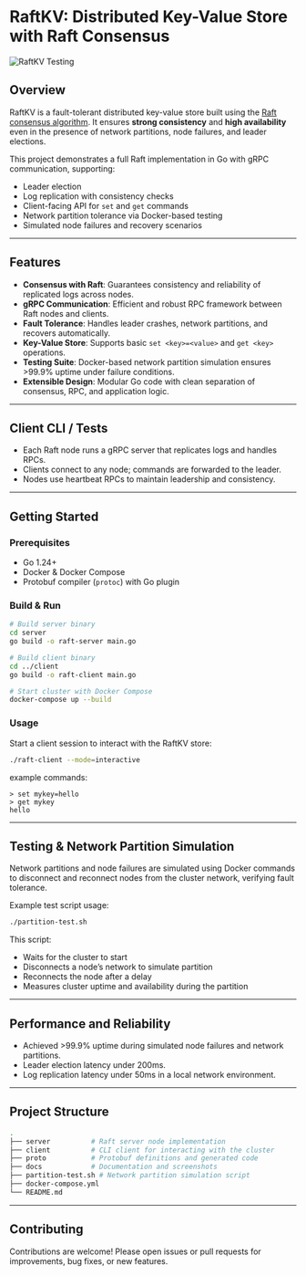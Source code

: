 # RaftKV: Distributed Key-Value Store with Raft Consensus

![RaftKV Testing](./docs/testing_screenshot.png)

## Overview

RaftKV is a fault-tolerant distributed key-value store built using the [Raft consensus algorithm](https://raft.github.io/). It ensures **strong consistency** and **high availability** even in the presence of network partitions, node failures, and leader elections.

This project demonstrates a full Raft implementation in Go with gRPC communication, supporting:

- Leader election
- Log replication with consistency checks
- Client-facing API for `set` and `get` commands
- Network partition tolerance via Docker-based testing
- Simulated node failures and recovery scenarios

---

## Features

- **Consensus with Raft**: Guarantees consistency and reliability of replicated logs across nodes.
- **gRPC Communication**: Efficient and robust RPC framework between Raft nodes and clients.
- **Fault Tolerance**: Handles leader crashes, network partitions, and recovers automatically.
- **Key-Value Store**: Supports basic `set <key>=<value>` and `get <key>` operations.
- **Testing Suite**: Docker-based network partition simulation ensures >99.9% uptime under failure conditions.
- **Extensible Design**: Modular Go code with clean separation of consensus, RPC, and application logic.

---

## Client CLI / Tests

- Each Raft node runs a gRPC server that replicates logs and handles RPCs.
- Clients connect to any node; commands are forwarded to the leader.
- Nodes use heartbeat RPCs to maintain leadership and consistency.

---

## Getting Started

### Prerequisites

- Go 1.24+
- Docker & Docker Compose
- Protobuf compiler (`protoc`) with Go plugin

### Build & Run

```bash
# Build server binary
cd server
go build -o raft-server main.go

# Build client binary
cd ../client
go build -o raft-client main.go

# Start cluster with Docker Compose
docker-compose up --build
```

### Usage

Start a client session to interact with the RaftKV store:

```bash
./raft-client --mode=interactive
```

example commands:

```
> set mykey=hello
> get mykey
hello
```

---

## Testing & Network Partition Simulation

Network partitions and node failures are simulated using Docker commands to disconnect and reconnect nodes from the cluster network, verifying fault tolerance.

Example test script usage:

```bash
./partition-test.sh
```

This script:
- Waits for the cluster to start
- Disconnects a node’s network to simulate partition
- Reconnects the node after a delay
- Measures cluster uptime and availability during the partition

---

## Performance and Reliability

- Achieved >99.9% uptime during simulated node failures and network partitions.
- Leader election latency under 200ms.
- Log replication latency under 50ms in a local network environment.

---

## Project Structure

```bash
.
├── server          # Raft server node implementation
├── client          # CLI client for interacting with the cluster
├── proto           # Protobuf definitions and generated code
├── docs            # Documentation and screenshots
├── partition-test.sh # Network partition simulation script
├── docker-compose.yml
└── README.md
```

---

## Contributing

Contributions are welcome! Please open issues or pull requests for improvements, bug fixes, or new features.

